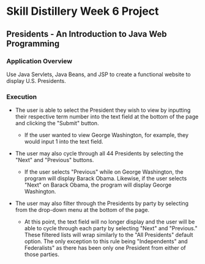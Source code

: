 # Skill Distillery Week 6 Project

## Presidents - An Introduction to Java Web Programming


### Application Overview 

  Use Java Servlets, Java Beans, and JSP to create a functional website to display U.S. Presidents. 
  
  
### Execution

  - The user is able to select the President they wish to view by inputting their respective term number
    into the text field at the bottom of the page and clicking the "Submit" button. 
   
      - If the user wanted to view George Washington, for example, they would input 1 into the text field. 
  
  - The user may also cycle through all 44 Presidents by selecting the "Next" and "Previous" buttons. 
  
      - If the user selects "Previous" while on George Washington, the program will display Barack Obama. Likewise, 
      if the user selects "Next" on Barack Obama, the program will display George Washington.
  
  - The user may also filter through the Presidents by party by selecting from the drop-down menu at the bottom
    of the page.
    
      - At this point, the text field will no longer display and the user will be able to cycle through each party
      by selecting "Next" and "Previous." These filtered lists will wrap similarly to the "All Presidents" default
      option. The only exception to this rule being "Independents" and Federalists" as there has been only one
      President from either of those parties. 
